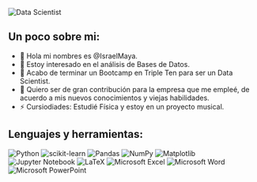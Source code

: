 
![Data Scientist](https://github.com/IsraelMaya/IsraelMaya/assets/155283416/30e87e59-f40c-4fca-a299-878b40b390cb)
## Un poco sobre mi:

- 👋 Hola mi nombres es @IsraelMaya.
- 👀 Estoy interesado en el análisis de Bases de Datos.
- 🌱 Acabo de terminar un Bootcamp en Triple Ten para ser un Data Scientist.
- 💞️ Quiero ser de gran contribución para la empresa que me empleé, de acuerdo a mis nuevos conocimientos y viejas habilidades.
- ⚡ Cursiodiades: Estudié Física y estoy en un proyecto musical.

## Lenguajes y herramientas: 

![Python](https://img.shields.io/badge/python-3670A0?style=for-the-badge&logo=python&logoColor=ffdd54)
![scikit-learn](https://img.shields.io/badge/scikit--learn-%23F7931E.svg?style=for-the-badge&logo=scikit-learn&logoColor=white)
![Pandas](https://img.shields.io/badge/pandas-%23150458.svg?style=for-the-badge&logo=pandas&logoColor=white)
![NumPy](https://img.shields.io/badge/numpy-%23013243.svg?style=for-the-badge&logo=numpy&logoColor=white)
![Matplotlib](https://img.shields.io/badge/Matplotlib-%23ffffff.svg?style=for-the-badge&logo=Matplotlib&logoColor=black)
![Jupyter Notebook](https://img.shields.io/badge/jupyter-%23FA0F00.svg?style=for-the-badge&logo=jupyter&logoColor=white)
![LaTeX](https://img.shields.io/badge/latex-%23008080.svg?style=for-the-badge&logo=latex&logoColor=white)
![Microsoft Excel](https://img.shields.io/badge/Microsoft_Excel-217346?style=for-the-badge&logo=microsoft-excel&logoColor=white)
![Microsoft Word](https://img.shields.io/badge/Microsoft_Word-2B579A?style=for-the-badge&logo=microsoft-word&logoColor=white)
![Microsoft PowerPoint](https://img.shields.io/badge/Microsoft_PowerPoint-B7472A?style=for-the-badge&logo=microsoft-powerpoint&logoColor=white)
